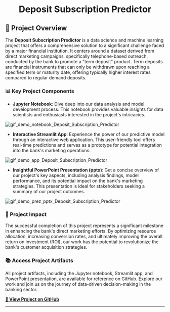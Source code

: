 <div align="center">
  <h1>Deposit Subscription Predictor</h1>
</div>

## 🚀 Project Overview

The **Deposit Subscription Predictor** is a data science and machine learning project that offers a comprehensive solution to a significant challenge faced by a major financial institution. It centers around a dataset derived from direct marketing campaigns, specifically telephone-based outreach, conducted by the bank to promote a "term deposit" product. Term deposits are financial instruments that can only be withdrawn upon reaching a specified term or maturity date, offering typically higher interest rates compared to regular demand deposits.

### 📊 Key Project Components

- **Jupyter Notebook**: Dive deep into our data analysis and model development process. This notebook provides valuable insights for data scientists and enthusiasts interested in the project's intricacies.

![gif_demo_notebook_Deposit_Subscription_Predictor](https://github.com/TomHavy/MarketingOutcomePredict/assets/67765175/d4922216-b171-4587-b119-5a59761a3b7d)


- **Interactive Streamlit App**: Experience the power of our predictive model through an interactive web application. This user-friendly tool offers real-time predictions and serves as a prototype for potential integration into the bank's marketing operations.
  
![gif_demo_app_Deposit_Subscription_Predictor](https://github.com/TomHavy/MarketingOutcomePredict/assets/67765175/ed7e16d5-535e-45cd-b2ed-a9819ff78e7a)

- **Insightful PowerPoint Presentation (pptx)**: Get a concise overview of our project's key aspects, including analysis findings, model performance, and its potential impact on the bank's marketing strategies. This presentation is ideal for stakeholders seeking a summary of our project outcomes.

![gif_demo_prez_pptx_Deposit_Subscription_Predictor](https://github.com/TomHavy/MarketingOutcomePredict/assets/67765175/3c2a2126-7af4-4bd2-b533-b64e138be73c)

### 🌟 Project Impact

The successful completion of this project represents a significant milestone in enhancing the bank's direct marketing efforts. By optimizing resource allocation, increasing conversion rates, and ultimately improving the overall return on investment (ROI), our work has the potential to revolutionize the bank's customer acquisition strategies.

### 📚 Access Project Artifacts

All project artifacts, including the Jupyter notebook, Streamlit app, and PowerPoint presentation, are available for reference on GitHub. Explore our work and join us on the journey of data-driven decision-making in the banking sector.

[**🔗 View Project on GitHub**](https://github.com/TomHavy/MarketingOutcomePredict)

---
